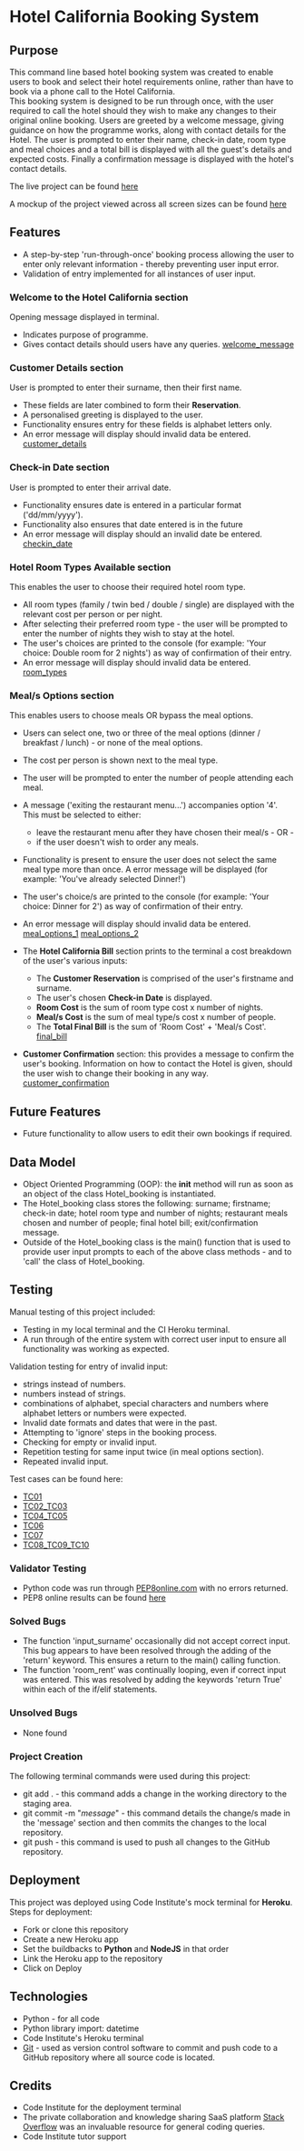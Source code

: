 # Hotel California Booking System

## Purpose
This command line based hotel booking system was created to enable users to book and select their hotel requirements online, rather than have to book via a phone call to the Hotel California.  
This booking system is designed to be run through once, with the user required to call the hotel should they wish to make any changes to their original online booking.
Users are greeted by a welcome message, giving guidance on how the programme works, along with contact details for the Hotel. The user is prompted to enter their name, check-in date, room type and meal choices and a total bill is displayed with all the guest's details and expected costs. Finally a confirmation message is displayed with the hotel's contact details.  

The live project can be found [here]()

A mockup of the project viewed across all screen sizes can be found [here](assets/images/mockup_hotel_california.jpg)

## Features
* A step-by-step 'run-through-once' booking process allowing the user to enter only relevant information - thereby preventing user input error.
* Validation of entry implemented for all instances of user input.

### Welcome to the Hotel California section 
Opening message displayed in terminal.
* Indicates purpose of programme.
* Gives contact details should users have any queries.
[welcome_message](assets/images/welcome_message_hotel_california.jpg)

### Customer Details section  
User is prompted to enter their surname, then their first name.  
* These fields are later combined to form their **Reservation**. 
* A personalised greeting is displayed to the user.   
* Functionality ensures entry for these fields is alphabet letters only.
* An error message will display should invalid data be entered.
[customer_details](assets/images/customer_details_hotel_california.jpg)

### Check-in Date section 
User is prompted to enter their arrival date.
* Functionality ensures date is entered in a particular format ('dd/mm/yyyy').
* Functionality also ensures that date entered is in the future
* An error message will display should an invalid date be entered.
[checkin_date](assets/images/checkin_date_hotel_california.jpg)

### Hotel Room Types Available section
This enables the user to choose their required hotel room type.
* All room types (family / twin bed / double / single) are displayed with the relevant cost per person or per night.  
* After selecting their preferred room type - the user will be prompted to enter the number of nights they wish to stay at the hotel.  
* The user's choices are printed to the console (for example: 'Your choice: Double room for 2 nights') as way of confirmation of their entry.
* An error message will display should invalid data be entered.
[room_types](assets/images/room_types_hotel_california.jpg)

### Meal/s Options section
This enables users to choose meals OR bypass the meal options.
* Users can select one, two or three of the meal options (dinner / breakfast / lunch) - or none of the meal options.
* The cost per person is shown next to the meal type. 
* The user will be prompted to enter the number of people attending each meal. 
* A message ('exiting the restaurant menu...') accompanies option '4'.  This must be selected to either:
    * leave the restaurant menu after they have chosen their meal/s - OR - 
    * if the user doesn't wish to order any meals. 
* Functionality is present to ensure the user does not select the same meal type more than once.  A error message will be displayed (for example: 'You've already selected Dinner!')
* The user's choice/s are printed to the console (for example: 'Your choice: Dinner for 2') as way of confirmation of their entry.
* An error message will display should invalid data be entered.
[meal_options_1](assets/images/meal_choice_1_hotel_california.jpg)
[meal_options_2](assets/images/meal_choice_2_hotel_california.jpg)

* The **Hotel California Bill** section prints to the terminal a cost breakdown of the user's various inputs:  
    * The **Customer Reservation** is comprised of the user's firstname and surname.  
    * The user's chosen **Check-in Date** is displayed.  
    * **Room Cost** is the sum of room type cost x number of nights.  
    * **Meal/s Cost** is the sum of meal type/s cost x number of people.  
    * The **Total Final Bill** is the sum of 'Room Cost' + 'Meal/s Cost'.
[final_bill](assets/images/final_bill_hotel_california.jpg)

* **Customer Confirmation** section:  this provides a message to confirm the user's booking.  Information on how to contact the Hotel is given, should the user wish to change their booking in any way.
[customer_confirmation](assets/images/confirmation_hotel_california.jpg)

## Future Features
* Future functionality to allow users to edit their own bookings if required.

## Data Model
* Object Oriented Programming (OOP): the __init__ method will run as soon as an object of the class Hotel_booking is instantiated.
* The Hotel_booking class stores the following:  surname; firstname; check-in date; hotel room type and number of nights; restaurant meals chosen and number of people; final hotel bill; exit/confirmation message. 
* Outside of the Hotel_booking class is the main() function that is used to provide user input prompts to each of the above class methods - and to 'call' the class of Hotel_booking.

## Testing
Manual testing of this project included:
* Testing in my local terminal and the CI Heroku terminal.
* A run through of the entire system with correct user input to ensure all functionality was working as expected.

Validation testing for entry of invalid input:
* strings instead of numbers.
* numbers instead of strings.
* combinations of alphabet, special characters and numbers where alphabet letters or numbers were expected.
* Invalid date formats and dates that were in the past.
* Attempting to 'ignore' steps in the booking process.
* Checking for empty or invalid input.
* Repetition testing for same input twice (in meal options section).
* Repeated invalid input. 

Test cases can be found here:
* [TC01](assets/images/hotel_california_testcase_tc01.jpg)
* [TC02_TC03](assets/images/hotel_california_testcase_tc02_tc03.jpg)
* [TC04_TC05](assets/images/hotel_california_testcase_tc04_tc05.jpg)
* [TC06](assets/images/hotel_california_testcase_tc06.jpg)
* [TC07](assets/images/hotel_california_testcase_tc07.jpg)
* [TC08_TC09_TC10](assets/images/hotel_california_testcase_tc08_tc09_tc10.jpg)

### Validator Testing
* Python code was run through [PEP8online.com](http://pep8online.com/) with no errors returned.
* PEP8 online results can be found [here](assets/images/pep8_hotel_california.jpg)

### Solved Bugs
* The function 'input_surname' occasionally did not accept correct input. This bug appears to have been resolved through the adding of the 'return' keyword.  This ensures a return to the main() calling function.
* The function 'room_rent' was continually looping, even if correct input was entered.  This was resolved by adding the keywords 'return True' within each of the if/elif statements.

### Unsolved Bugs
* None found

### Project Creation
The following terminal commands were used during this project:
* git add . - this command adds a change in the working directory to the staging area.
* git commit -m "*message*" - this command details the change/s made in the 'message' section and then commits the changes to the local repository.
* git push - this command is used to push all changes to the GitHub repository.

## Deployment
This project was deployed using Code Institute's mock terminal for **Heroku**.
Steps for deployment:
* Fork or clone this repository
* Create a new Heroku app
* Set the buildbacks to **Python** and **NodeJS** in that order
* Link the Heroku app to the repository
* Click on Deploy

## Technologies
* Python - for all code
* Python library import: datetime
* Code Institute's Heroku terminal
* [Git](https://git-scm.com/) - used as version control software to commit and push code to a GitHub repository where all source code is located.

## Credits
* Code Institute for the deployment terminal
* The private collaboration and knowledge sharing SaaS platform [Stack Overflow](https://stackoverflow.com/) was an invaluable resource for general coding queries.
* Code Institute tutor support

